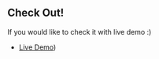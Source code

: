 ## Check Out!

If you would like to check it with live demo  :) 

- [Live Demo](https://main--whiteaura.netlify.app/))
